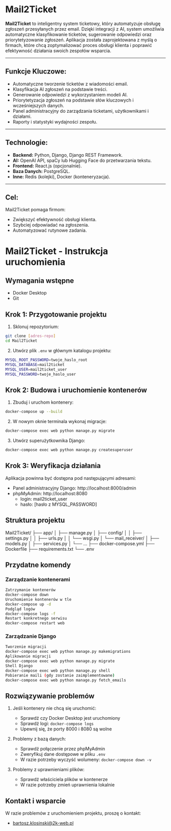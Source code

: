 # Mail2Ticket

**Mail2Ticket** to inteligentny system ticketowy, który automatyzuje obsługę zgłoszeń przesyłanych przez email. Dzięki integracji z AI, system umożliwia automatyczne klasyfikowanie ticketów, sugerowanie odpowiedzi oraz priorytetyzowanie zgłoszeń. Aplikacja została zaprojektowana z myślą o firmach, które chcą zoptymalizować proces obsługi klienta i poprawić efektywność działania swoich zespołów wsparcia.

---

## Funkcje Kluczowe:
- Automatyczne tworzenie ticketów z wiadomości email.
- Klasyfikacja AI zgłoszeń na podstawie treści.
- Generowanie odpowiedzi z wykorzystaniem modeli AI.
- Priorytetyzacja zgłoszeń na podstawie słów kluczowych i wcześniejszych danych.
- Panel administracyjny do zarządzania ticketami, użytkownikami i działami.
- Raporty i statystyki wydajności zespołu.

---

## Technologie:
- **Backend:** Python, Django, Django REST Framework.
- **AI:** OpenAI API, spaCy lub Hugging Face do przetwarzania tekstu.
- **Frontend:** React.js (opcjonalnie).
- **Baza Danych:** PostgreSQL.
- **Inne:** Redis (kolejki), Docker (konteneryzacja).

---

## Cel:
Mail2Ticket pomaga firmom:
- Zwiększyć efektywność obsługi klienta.
- Szybciej odpowiadać na zgłoszenia.
- Automatyzować rutynowe zadania.


# Mail2Ticket - Instrukcja uruchomienia

## Wymagania wstępne
- Docker Desktop
- Git

## Krok 1: Przygotowanie projektu

1. Sklonuj repozytorium:

```bash
git clone [adres-repo]
cd Mail2Ticket
```
2. Utwórz plik `.env` w głównym katalogu projektu:

```bash
MYSQL_ROOT_PASSWORD=twoje_haslo_root
MYSQL_DATABASE=mail2ticket
MYSQL_USER=mail2ticket_user
MYSQL_PASSWORD=twoje_haslo_user
```

## Krok 2: Budowa i uruchomienie kontenerów

1. Zbuduj i uruchom kontenery:
```bash
docker-compose up --build
```

2. W nowym oknie terminala wykonaj migracje:
```bash
docker-compose exec web python manage.py migrate
```
3. Utwórz superużytkownika Django:
```bash
docker-compose exec web python manage.py createsuperuser
```

## Krok 3: Weryfikacja działania

Aplikacja powinna być dostępna pod następującymi adresami:
- Panel administracyjny Django: http://localhost:8000/admin
- phpMyAdmin: http://localhost:8080
  - login: mail2ticket_user
  - hasło: [hasło z MYSQL_PASSWORD]

## Struktura projektu
Mail2Ticket/
├── app/
│ ├── manage.py
│ ├── config/
│ │ ├── settings.py
│ │ ├── urls.py
│ │ └── wsgi.py
│ └── mail_receiver/
│ ├── models.py
│ ├── services.py
│ └── ...
├── docker-compose.yml
├── Dockerfile
├── requirements.txt
└── .env

## Przydatne komendy

### Zarządzanie kontenerami
```bash
Zatrzymanie kontenerów
docker-compose down
Uruchomienie kontenerów w tle
docker-compose up -d
Podgląd logów
docker-compose logs -f
Restart konkretnego serwisu
docker-compose restart web
```
### Zarządzanie Django
```bash
Tworzenie migracji
docker-compose exec web python manage.py makemigrations
Aplikowanie migracji
docker-compose exec web python manage.py migrate
Shell Django
docker-compose exec web python manage.py shell
Pobieranie maili (gdy zostanie zaimplementowane)
docker-compose exec web python manage.py fetch_emails
```

## Rozwiązywanie problemów

1. Jeśli kontenery nie chcą się uruchomić:
   - Sprawdź czy Docker Desktop jest uruchomiony
   - Sprawdź logi: `docker-compose logs`
   - Upewnij się, że porty 8000 i 8080 są wolne

2. Problemy z bazą danych:
   - Sprawdź połączenie przez phpMyAdmin
   - Zweryfikuj dane dostępowe w pliku `.env`
   - W razie potrzeby wyczyść wolumeny: `docker-compose down -v`

3. Problemy z uprawnieniami plików:
   - Sprawdź właściciela plików w kontenerze
   - W razie potrzeby zmień uprawnienia lokalnie

## Kontakt i wsparcie

W razie problemów z uruchomieniem projektu, proszę o kontakt:
- bartosz.klosinski@2k-web.pl